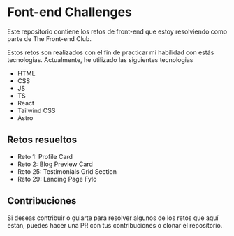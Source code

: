 # Font-end Challenges

Este repositorio contiene los retos de front-end que estoy resolviendo como parte de The Front-end Club.

Estos retos son realizados con el fin de practicar mi habilidad con estás tecnologias. Actualmente, he utilizado las siguientes tecnologias
* HTML
* CSS
* JS
* TS
* React
* Tailwind CSS
* Astro


## Retos resueltos

*  Reto 1: Profile Card
*  Reto 2: Blog Preview Card
*  Reto 25: Testimonials Grid Section
*  Reto 29: Landing Page Fylo

## Contribuciones

Si deseas contribuir o guiarte para resolver algunos de los retos que aquí estan, puedes hacer una PR con tus contribuciones o clonar el repositorio.

